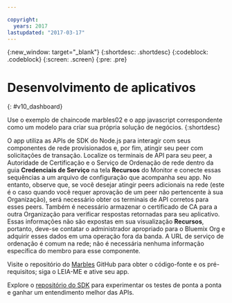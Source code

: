 ```yaml
---

copyright:
  years: 2017
lastupdated: "2017-03-17"
---
```


{:new_window: target="_blank"}
{:shortdesc: .shortdesc}
{:codeblock: .codeblock}
{:screen: .screen}
{:pre: .pre}

# Desenvolvimento de aplicativos
{: #v10_dashboard}


Use o exemplo de chaincode marbles02 e o app javascript correspondente como um modelo para criar sua própria solução de negócios.
{:shortdesc}


O app utiliza as APIs de SDK do Node.js para interagir com seus componentes de rede provisionados e, por fim, atingir seu peer com solicitações de transação. Localize os terminais de API para seu peer, a Autoridade de Certificação e o Serviço de Ordenação de rede dentro da guia **Credenciais de Serviço** na tela **Recursos** do Monitor e conecte essas sequências a um arquivo de configuração que acompanha seu app. No entanto, observe que, se você desejar atingir peers adicionais na rede (este é o caso quando você requer aprovação de um peer não pertencente à sua Organização), será necessário obter os terminais de API corretos para esses peers. Também é necessário armazenar o certificado de CA para a outra Organização para verificar respostas retornadas para seu aplicativo. Essas informações não são expostas em sua visualização **Recursos**, portanto, deve-se contatar o administrador apropriado para o Bluemix Org e adquirir esses dados em uma operação fora da banda. A URL de serviço de ordenação é comum na rede; não é necessária nenhuma informação específica do membro para esse componente.  

Visite o repositório do [Marbles](https://github.com/IBM-Blockchain/marbles/tree/v3.0) GitHub para obter o código-fonte e os pré-requisitos; siga o LEIA-ME e ative seu app.  

Explore o [repositório do SDK](https://github.com/hyperledger/fabric-sdk-node) para experimentar os testes de ponta a ponta e ganhar um entendimento melhor das APIs.
